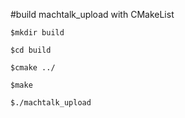 #build machtalk_upload with CMakeList

	$mkdir build 
	
	$cd build 
	
	$cmake ../

	$make 
	
	$./machtalk_upload  

